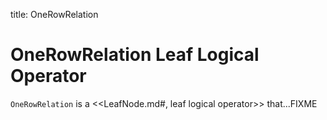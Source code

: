 title: OneRowRelation

# OneRowRelation Leaf Logical Operator

`OneRowRelation` is a <<LeafNode.md#, leaf logical operator>> that...FIXME
